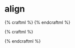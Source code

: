 # align

{% craftml %}
<craft>
  <craft name="three">
    <cylinder t="scale(4 2 3) translate(-20 0 0)"></cylinder>
    <cylinder t="translate(20 20 0)"></cylinder>
    <cylinder t="translate(0 40 0)"></cylinder>
  </craft>
  <three></three>
</craft>
{% endcraftml %}


{% craftml %}
<craft>
  <craft name="three">
    <cylinder t="scale(4 2 3) translate(-20 0 0)"></cylinder>
    <cylinder t="translate(20 20 0)"></cylinder>
    <cylinder t="translate(0 40 0)"></cylinder>
  </craft>

  <row spacing="5">
    <three l="alignX(0%)"></three>
    <three l="alignX(50%)"></three>
    <three l="alignX(100%)"></three>
  </row>
</craft>
{% endcraftml %}
